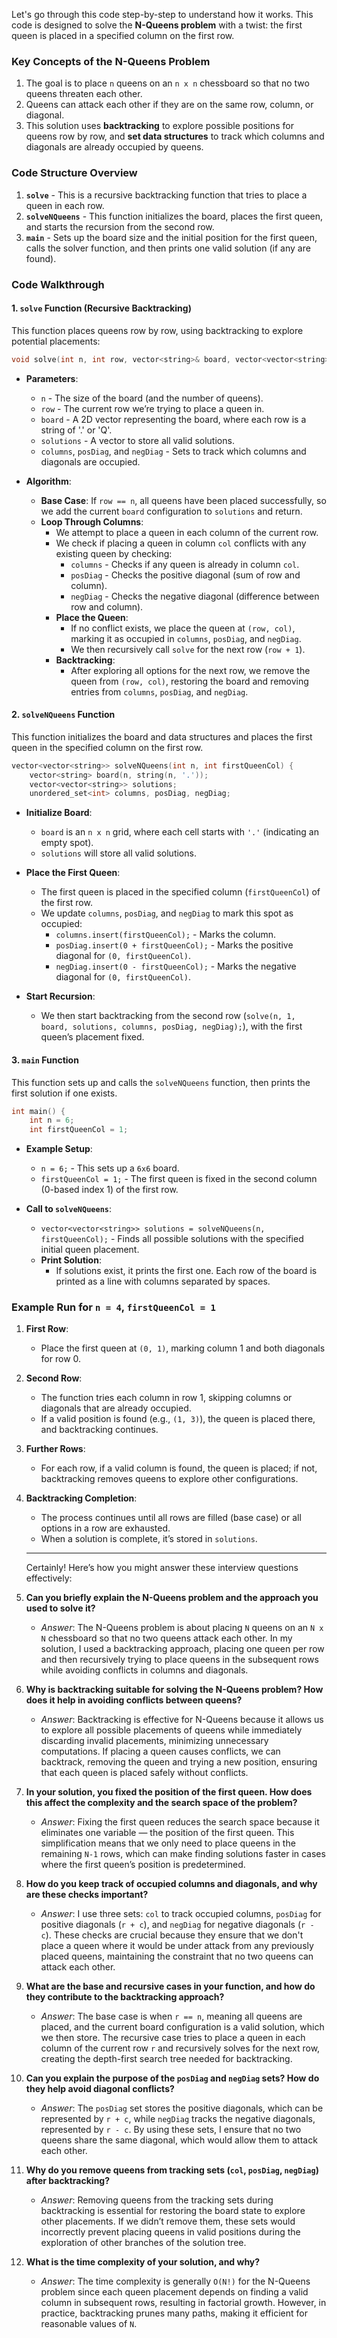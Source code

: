 

Let's go through this code step-by-step to understand how it works. This code is designed to solve the **N-Queens problem** with a twist: the first queen is placed in a specified column on the first row.

### Key Concepts of the N-Queens Problem
1. The goal is to place `n` queens on an `n x n` chessboard so that no two queens threaten each other.
2. Queens can attack each other if they are on the same row, column, or diagonal.
3. This solution uses **backtracking** to explore possible positions for queens row by row, and **set data structures** to track which columns and diagonals are already occupied by queens.

### Code Structure Overview
1. **`solve`** - This is a recursive backtracking function that tries to place a queen in each row.
2. **`solveNQueens`** - This function initializes the board, places the first queen, and starts the recursion from the second row.
3. **`main`** - Sets up the board size and the initial position for the first queen, calls the solver function, and then prints one valid solution (if any are found).

### Code Walkthrough

#### 1. `solve` Function (Recursive Backtracking)
This function places queens row by row, using backtracking to explore potential placements:

```cpp
void solve(int n, int row, vector<string>& board, vector<vector<string>>& solutions, unordered_set<int>& columns, unordered_set<int>& posDiag, unordered_set<int>& negDiag) {
```

- **Parameters**:
  - `n` - The size of the board (and the number of queens).
  - `row` - The current row we’re trying to place a queen in.
  - `board` - A 2D vector representing the board, where each row is a string of '.' or 'Q'.
  - `solutions` - A vector to store all valid solutions.
  - `columns`, `posDiag`, and `negDiag` - Sets to track which columns and diagonals are occupied.

- **Algorithm**:
  - **Base Case**: If `row == n`, all queens have been placed successfully, so we add the current `board` configuration to `solutions` and return.
  - **Loop Through Columns**:
    - We attempt to place a queen in each column of the current row.
    - We check if placing a queen in column `col` conflicts with any existing queen by checking:
      - `columns` - Checks if any queen is already in column `col`.
      - `posDiag` - Checks the positive diagonal (sum of row and column).
      - `negDiag` - Checks the negative diagonal (difference between row and column).
    - **Place the Queen**:
      - If no conflict exists, we place the queen at `(row, col)`, marking it as occupied in `columns`, `posDiag`, and `negDiag`.
      - We then recursively call `solve` for the next row (`row + 1`).
    - **Backtracking**:
      - After exploring all options for the next row, we remove the queen from `(row, col)`, restoring the board and removing entries from `columns`, `posDiag`, and `negDiag`.

#### 2. `solveNQueens` Function
This function initializes the board and data structures and places the first queen in the specified column on the first row.

```cpp
vector<vector<string>> solveNQueens(int n, int firstQueenCol) {
    vector<string> board(n, string(n, '.'));
    vector<vector<string>> solutions;
    unordered_set<int> columns, posDiag, negDiag;
```

- **Initialize Board**:
  - `board` is an `n x n` grid, where each cell starts with `'.'` (indicating an empty spot).
  - `solutions` will store all valid solutions.

- **Place the First Queen**:
  - The first queen is placed in the specified column (`firstQueenCol`) of the first row.
  - We update `columns`, `posDiag`, and `negDiag` to mark this spot as occupied:
    - `columns.insert(firstQueenCol);` - Marks the column.
    - `posDiag.insert(0 + firstQueenCol);` - Marks the positive diagonal for `(0, firstQueenCol)`.
    - `negDiag.insert(0 - firstQueenCol);` - Marks the negative diagonal for `(0, firstQueenCol)`.

- **Start Recursion**:
  - We then start backtracking from the second row (`solve(n, 1, board, solutions, columns, posDiag, negDiag);`), with the first queen’s placement fixed.

#### 3. `main` Function
This function sets up and calls the `solveNQueens` function, then prints the first solution if one exists.

```cpp
int main() {
    int n = 6;
    int firstQueenCol = 1;
```

- **Example Setup**:
  - `n = 6;` - This sets up a `6x6` board.
  - `firstQueenCol = 1;` - The first queen is fixed in the second column (0-based index 1) of the first row.

- **Call to `solveNQueens`**:
  - `vector<vector<string>> solutions = solveNQueens(n, firstQueenCol);` - Finds all possible solutions with the specified initial queen placement.
  - **Print Solution**:
    - If solutions exist, it prints the first one. Each row of the board is printed as a line with columns separated by spaces.

### Example Run for `n = 4`, `firstQueenCol = 1`
1. **First Row**:
   - Place the first queen at `(0, 1)`, marking column 1 and both diagonals for row 0.
2. **Second Row**:
   - The function tries each column in row 1, skipping columns or diagonals that are already occupied.
   - If a valid position is found (e.g., `(1, 3)`), the queen is placed there, and backtracking continues.
3. **Further Rows**:
   - For each row, if a valid column is found, the queen is placed; if not, backtracking removes queens to explore other configurations.

4. **Backtracking Completion**:
   - The process continues until all rows are filled (base case) or all options in a row are exhausted.
   - When a solution is complete, it’s stored in `solutions`.

   ---


   Certainly! Here’s how you might answer these interview questions effectively:

1. **Can you briefly explain the N-Queens problem and the approach you used to solve it?**  
   - *Answer*: The N-Queens problem is about placing `N` queens on an `N x N` chessboard so that no two queens attack each other. In my solution, I used a backtracking approach, placing one queen per row and then recursively trying to place queens in the subsequent rows while avoiding conflicts in columns and diagonals.

2. **Why is backtracking suitable for solving the N-Queens problem? How does it help in avoiding conflicts between queens?**  
   - *Answer*: Backtracking is effective for N-Queens because it allows us to explore all possible placements of queens while immediately discarding invalid placements, minimizing unnecessary computations. If placing a queen causes conflicts, we can backtrack, removing the queen and trying a new position, ensuring that each queen is placed safely without conflicts.

3. **In your solution, you fixed the position of the first queen. How does this affect the complexity and the search space of the problem?**  
   - *Answer*: Fixing the first queen reduces the search space because it eliminates one variable — the position of the first queen. This simplification means that we only need to place queens in the remaining `N-1` rows, which can make finding solutions faster in cases where the first queen’s position is predetermined.

4. **How do you keep track of occupied columns and diagonals, and why are these checks important?**  
   - *Answer*: I use three sets: `col` to track occupied columns, `posDiag` for positive diagonals (`r + c`), and `negDiag` for negative diagonals (`r - c`). These checks are crucial because they ensure that we don't place a queen where it would be under attack from any previously placed queens, maintaining the constraint that no two queens can attack each other.

5. **What are the base and recursive cases in your function, and how do they contribute to the backtracking approach?**  
   - *Answer*: The base case is when `r == n`, meaning all queens are placed, and the current board configuration is a valid solution, which we then store. The recursive case tries to place a queen in each column of the current row `r` and recursively solves for the next row, creating the depth-first search tree needed for backtracking.

6. **Can you explain the purpose of the `posDiag` and `negDiag` sets? How do they help avoid diagonal conflicts?**  
   - *Answer*: The `posDiag` set stores the positive diagonals, which can be represented by `r + c`, while `negDiag` tracks the negative diagonals, represented by `r - c`. By using these sets, I ensure that no two queens share the same diagonal, which would allow them to attack each other.

7. **Why do you remove queens from tracking sets (`col`, `posDiag`, `negDiag`) after backtracking?**  
   - *Answer*: Removing queens from the tracking sets during backtracking is essential for restoring the board state to explore other placements. If we didn’t remove them, these sets would incorrectly prevent placing queens in valid positions during the exploration of other branches of the solution tree.

8. **What is the time complexity of your solution, and why?**  
   - *Answer*: The time complexity is generally `O(N!)` for the N-Queens problem since each queen placement depends on finding a valid column in subsequent rows, resulting in factorial growth. However, in practice, backtracking prunes many paths, making it efficient for reasonable values of `N`.